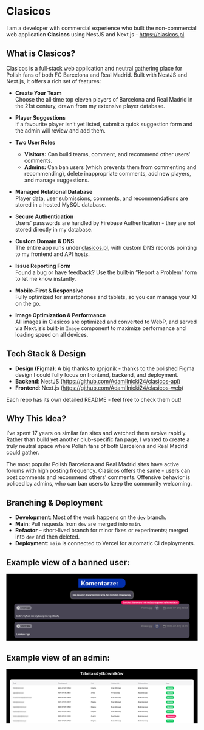 # Clasicos

I am a developer with commercial experience who built the non-commercial web application **Clasicos** using NestJS and Next.js - https://clasicos.pl.

## What is Clasicos?

Clasicos is a full‑stack web application and neutral gathering place for Polish fans of both FC Barcelona and Real Madrid. Built with NestJS and Next.js, it offers a rich set of features:

- **Create Your Team**  
  Choose the all‑time top eleven players of Barcelona and Real Madrid in the 21st century, drawn from my extensive player database.

- **Player Suggestions**  
  If a favourite player isn’t yet listed, submit a quick suggestion form and the admin will review and add them.

- **Two User Roles**  
  - **Visitors:** Can build teams, comment, and recommend other users' comments.  
  - **Admins:** Can ban users (which prevents them from commenting and recommending), delete inappropriate comments, add new players, and manage suggestions.

- **Managed Relational Database**  
  Player data, user submissions, comments, and recommendations are stored in a hosted MySQL database.

- **Secure Authentication**  
  Users' passwords are handled by Firebase Authentication - they are not stored directly in my database.

- **Custom Domain & DNS**  
  The entire app runs under [clasicos.pl](https://clasicos.pl), with custom DNS records pointing to my frontend and API hosts.

- **Issue Reporting Form**  
  Found a bug or have feedback? Use the built‑in “Report a Problem” form to let me know instantly.

- **Mobile‑First & Responsive**  
  Fully optimized for smartphones and tablets, so you can manage your XI on the go.

- **Image Optimization & Performance**  
  All images in Clasicos are optimized and converted to WebP, and served via Next.js’s built-in `Image` component to maximize performance and loading speed on all devices.

## Tech Stack & Design

- **Design (Figma)**: A big thanks to [@njqnik](https://github.com/njqnik) - thanks to the polished Figma design I could fully focus on frontend, backend, and deployment.  
- **Backend**: NestJS (https://github.com/AdamIlnicki24/clasicos-api)  
- **Frontend**: Next.js (https://github.com/AdamIlnicki24/clasicos-web)  

Each repo has its own detailed README - feel free to check them out!


## Why This Idea?

I’ve spent 17 years on similar fan sites and watched them evolve rapidly. Rather than build yet another club-specific fan page, I wanted to create a truly neutral space where Polish fans of both Barcelona and Real Madrid could gather.  

The most popular Polish Barcelona and Real Madrid sites have active forums with high posting frequency. Clasicos offers the same - users can post comments and recommend others’ comments. Offensive behavior is policed by admins, who can ban users to keep the community welcoming.

## Branching & Deployment

- **Development**: Most of the work happens on the `dev` branch.
- **Main**: Pull requests from `dev` are merged into `main`.
- **Refactor** – short‑lived branch for minor fixes or experiments; merged into `dev` and then deleted.
- **Deployment**: `main` is connected to Vercel for automatic CI deployments.
  
## Example view of a banned user:

![Example view of a banned user](images/zbanowany-uzytkownik.png)

## Example view of an admin:

![Example view of an admin](images/admin.png)
